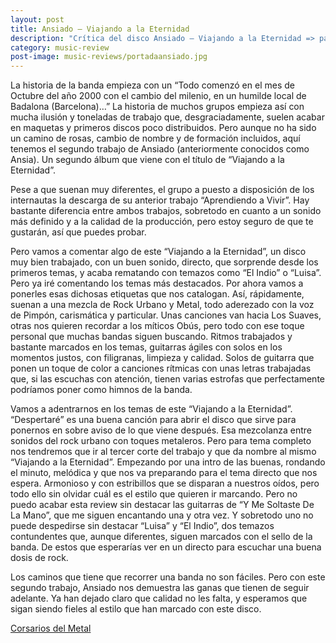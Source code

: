 ```yaml
---
layout: post
title: Ansiado – Viajando a la Eternidad
description: "Crítica del disco Ansiado – Viajando a la Eternidad => para Corsarios del Metal"
category: music-review
post-image: music-reviews/portadaansiado.jpg
---
```


La historia de la banda empieza con un “Todo comenzó en el mes de Octubre del año 2000 con el cambio del milenio, en un humilde local de Badalona (Barcelona)…” La historia de muchos grupos empieza así con mucha ilusión y toneladas de trabajo que, desgraciadamente, suelen acabar en maquetas y primeros discos poco distribuidos. Pero aunque no ha sido un camino de rosas, cambio de nombre y de formación incluidos, aquí tenemos el segundo trabajo de Ansiado (anteriormente conocidos como Ansia). Un segundo álbum que viene con el título de “Viajando a la Eternidad”.

Pese a que suenan muy diferentes, el grupo a puesto a disposición de los internautas la descarga de su anterior trabajo “Aprendiendo a Vivir”. Hay bastante diferencia entre ambos trabajos, sobretodo en cuanto a un sonido más definido y a la calidad de la producción, pero estoy seguro de que te gustarán, así que puedes probar.

Pero vamos a comentar algo de este “Viajando a la Eternidad”, un disco muy bien trabajado, con un buen sonido, directo, que sorprende desde los primeros temas, y acaba rematando con temazos como “El Indio” o “Luisa”. Pero ya iré comentando los temas más destacados. Por ahora vamos a ponerles esas dichosas etiquetas que nos catalogan. Así, rápidamente, suenan a una mezcla de Rock Urbano y Metal, todo aderezado con la voz de Pimpón, carismática y particular. Unas canciones van hacia Los Suaves, otras nos quieren recordar a los míticos Obús, pero todo con ese toque personal que muchas bandas siguen buscando. Ritmos trabajados y bastante marcados en los temas, guitarras ágiles con solos en los momentos justos,  con filigranas, limpieza y calidad. Solos de guitarra que ponen un toque de color a canciones rítmicas con unas letras trabajadas que, si las escuchas con atención, tienen varias estrofas que perfectamente podríamos poner como  himnos de la banda.

Vamos a adentrarnos en los temas de este “Viajando a la Eternidad”. “Despertaré” es una buena canción para abrir el disco que sirve para ponernos en sobre aviso de lo que viene después. Esa mezcolanza entre sonidos del rock urbano con toques metaleros.  Pero para tema completo nos tendremos que ir al tercer corte del trabajo y que da nombre al mismo “Viajando a la Eternidad”. Empezando por una intro de las buenas, rondando el minuto, melódica y que nos va preparando para el tema directo que nos espera. Armonioso y con estribillos que se disparan a nuestros oídos, pero todo ello sin olvidar cuál es el estilo que quieren ir marcando. Pero no puedo acabar esta review sin destacar las guitarras de “Y Me Soltaste De La Mano”, que me siguen encantando una y otra vez. Y sobretodo uno no puede despedirse sin destacar “Luisa” y “El Indio”, dos temazos contundentes que, aunque diferentes, siguen marcados con el sello de la banda. De estos que esperarías ver en un directo para escuchar una buena dosis de rock.

Los caminos que tiene que recorrer una banda no son fáciles. Pero con este segundo trabajo, Ansiado nos demuestra las ganas que tienen de seguir adelante. Ya han dejado claro que calidad no les falta, y esperamos que sigan siendo fieles al estilo que han marcado con este disco.

[Corsarios del Metal](http://corsariosdelmetal.blogspot.com.es/2009/11/ansiado.html)
